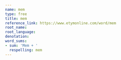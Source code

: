 ```yaml
---
name: mem
type: free
title: mem
reference_link: https://www.etymonline.com/word/mem
root_name: 
root_language: 
denotation: 
word_sums:
- sum: 'Mem + '
  respelling: mem
---
```


